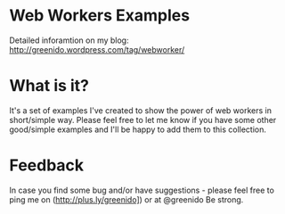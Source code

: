Web Workers Examples
======================
Detailed inforamtion on my blog: http://greenido.wordpress.com/tag/webworker/

What is it?
=============
It's a set of examples I've created to show the power of web workers in short/simple way.
Please feel free to let me know if you have some other good/simple examples and I'll be happy to add them to this collection.

Feedback
==========
In case you find some bug and/or have suggestions - please feel free to ping me on (http://plus.ly/greenido]) or at @greenido
Be strong.
